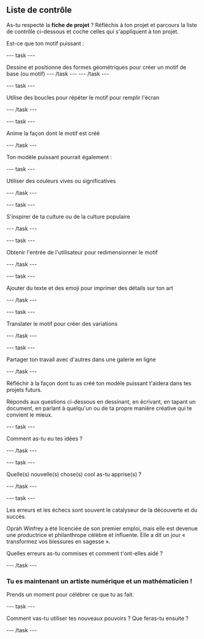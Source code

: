 ## Liste de contrôle

As-tu respecté la **fiche de projet** ? Réfléchis à ton projet et parcours la liste de contrôle ci-dessous et coche celles qui s'appliquent à ton projet.

Est-ce que ton motif puissant :

--- task ---

Dessine et positionne des formes géométriques pour créer un motif de base (ou motif) --- /task --- --- /task ---

--- task ---

Utilise des boucles pour répéter le motif pour remplir l'écran

--- /task ---

--- task ---

Anime la façon dont le motif est créé

--- /task ---

Ton modèle puissant pourrait également :

--- task ---

Utiliser des couleurs vives ou significatives

--- /task ---

--- task ---

S'inspirer de ta culture ou de la culture populaire

--- /task ---

--- task ---

Obtenir l'entrée de l'utilisateur pour redimensionner le motif

--- /task ---

--- task ---

Ajouter du texte et des emoji pour imprimer des détails sur ton art

--- /task ---

--- task ---

Translater le motif pour créer des variations

--- /task ---


--- task ---

Partager ton travail avec d'autres dans une galerie en ligne

--- /task ---

Réfléchir à la façon dont tu as créé ton modèle puissant t'aidera dans tes projets futurs.

Réponds aux questions ci-dessous en dessinant, en écrivant, en tapant un document, en parlant à quelqu'un ou de ta propre manière créative qui te convient le mieux.

--- task ---

Comment as-tu eu tes idées ?

--- /task ---

--- task ---

Quelle(s) nouvelle(s) chose(s) cool as-tu apprise(s) ?

--- /task ---

--- task ---

Les erreurs et les échecs sont souvent le catalyseur de la découverte et du succès.

Oprah Winfrey a été licenciée de son premier emploi, mais elle est devenue une productrice et philanthrope célèbre et influente. Elle a dit un jour « transformez vos blessures en sagesse ».

Quelles erreurs as-tu commises et comment t'ont-elles aidé ?

--- /task ---

### Tu es maintenant un artiste numérique et un mathématicien !

Prends un moment pour célébrer ce que tu as fait.

--- task ---

Comment vas-tu utiliser tes nouveaux pouvoirs ? Que feras-tu ensuite ?

--- /task ---

